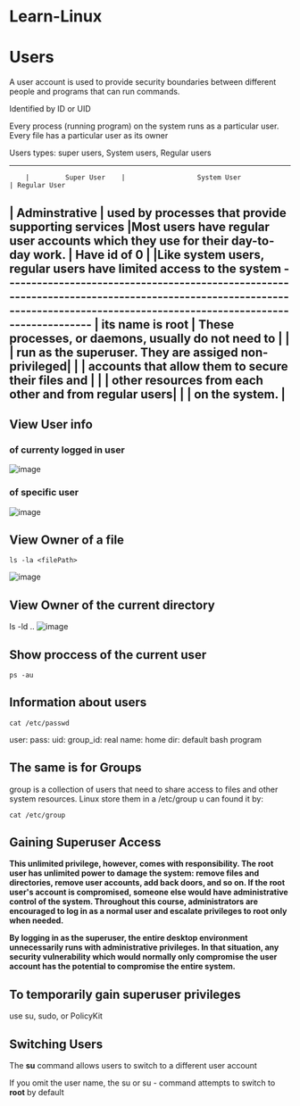# Learn-Linux

# Users
A user account is used to provide security boundaries between different people and programs that
can run commands.

Identified by ID or UID

Every process (running program) on the
system runs as a particular user. Every file has a particular user as its owner

Users types:
super users, 
            System users,
                         Regular users
                         
------------------------------------------------------------------------------------------------------------------------------------------------------------------------
        |         Super User    |                  System User                          | Regular User

|  Adminstrative        | used by processes that provide supporting services    |Most users have regular user accounts which they use for their day-to-day work.         |   Have id of 0        |                                                       |Like system users, regular users have limited access to the system
-------------------------------------------------------------------------------------------------------------------------------------------------------------------------         |  its name is root     | These processes, or daemons, usually do not need to   |
        |                       |  run as the superuser. They are assiged non-privileged|
        |                       | accounts that allow them to secure their files and    |
        |                       | other resources from each other and from regular users|
        |                       |  on the system.                                       |    
-------------------------------------------------------------------------------------------------------------------------------------------------------------------------


## View User info
### of currenty logged in user
![image](https://user-images.githubusercontent.com/51336081/187587322-e0ee38e8-5582-4712-a0e7-736372f773ae.png)

### of specific user
![image](https://user-images.githubusercontent.com/51336081/187587398-c552ee26-c6bb-432f-9e35-ba7352b9292c.png)

## View Owner of a file
```
ls -la <filePath>
```
![image](https://user-images.githubusercontent.com/51336081/187587593-8dbdef5f-2fee-4c3b-8bff-709dfc9824df.png)

## View Owner of the current directory
ls -ld ..
![image](https://user-images.githubusercontent.com/51336081/187588013-faa54980-acbf-4b13-b0fa-ce75f781476a.png)

## Show proccess of the current user
```
ps -au
```
## Information about users
```
cat /etc/passwd
```
user: pass: uid: group_id: real name: home dir: default bash program 

## The same is for Groups
group is a collection of users that need to share access to files and other system resources.
Linux store them in a /etc/group
u can found it by:
```
cat /etc/group
```
## Gaining Superuser Access
**This unlimited privilege, however, comes with responsibility. The root user has unlimited power to
damage the system: remove files and directories, remove user accounts, add back doors, and so
on. If the root user's account is compromised, someone else would have administrative control of
the system. Throughout this course, administrators are encouraged to log in as a normal user and
escalate privileges to root only when needed.**

**By logging in as the superuser, the entire desktop environment unnecessarily runs
with administrative privileges. In that situation, any security vulnerability which would
normally only compromise the user account has the potential to compromise the
entire system.**

## To temporarily gain superuser privileges
use su, sudo, or PolicyKit

## Switching Users
The **su** command allows users to switch to a different user account

If you omit the user name, the su or su - command attempts to switch to **root** by default
